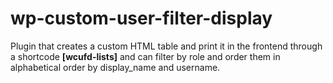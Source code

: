 # wp-custom-user-filter-display
Plugin that creates a custom HTML table and print it in the frontend through a shortcode <strong>[wcufd-lists]</strong> and can filter by role and order them in alphabetical order by display_name and username.
